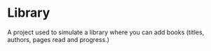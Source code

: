 # Library

A project used to simulate a library where you can add books (titles, authors, pages read and progress.)
